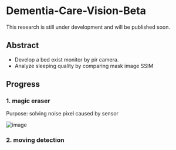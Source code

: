 # Dementia-Care-Vision-Beta
 
This research is still under development and will be published soon.

## Abstract

- Develop a bed exist monitor by pir camera.
- Analyze sleeping quality by comparing mask image SSIM

## Progress

### 1. magic eraser
Purpose: solving noise pixel caused by sensor 

![image](https://user-images.githubusercontent.com/56544982/147921116-a64d0748-f192-4f0c-81cb-baf8032aeffe.png)


### 2. moving detection
